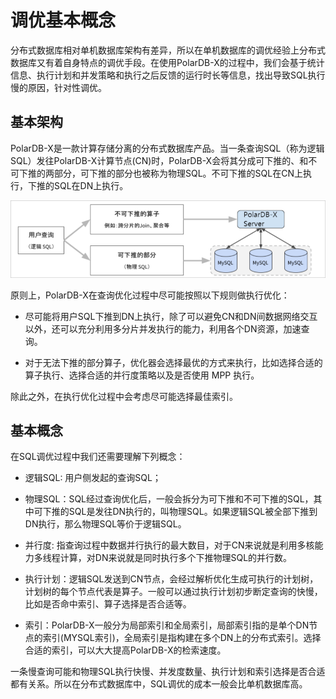 调优基本概念 
===========================

分布式数据库相对单机数据库架构有差异，所以在单机数据库的调优经验上分布式数据库又有着自身特点的调优手段。在使用PolarDB-X的过程中，我们会基于统计信息、执行计划和并发策略和执行之后反馈的运行时长等信息，找出导致SQL执行慢的原因，针对性调优。

基本架构 
-------------------------

PolarDB-X是一款计算存储分离的分布式数据库产品。当一条查询SQL（称为逻辑SQL）发往PolarDB-X计算节点(CN)时，PolarDB-X会将其分成可下推的、和不可下推的两部分，可下推的部分也被称为物理SQL。不可下推的SQL在CN上执行，下推的SQL在DN上执行。

![基本架构](../images/p332458.png)

原则上，PolarDB-X在查询优化过程中尽可能按照以下规则做执行优化：

* 尽可能将用户SQL下推到DN上执行，除了可以避免CN和DN间数据网络交互以外，还可以充分利用多分片并发执行的能力，利用各个DN资源，加速查询。

* 对于无法下推的部分算子，优化器会选择最优的方式来执行，比如选择合适的算子执行、选择合适的并行度策略以及是否使用 MPP 执行。


除此之外，在执行优化过程中会考虑尽可能选择最佳索引。

基本概念 
-------------------------

在SQL调优过程中我们还需要理解下列概念：

* 逻辑SQL: 用户侧发起的查询SQL；

* 物理SQL：SQL经过查询优化后，一般会拆分为可下推和不可下推的SQL，其中可下推的SQL是发往DN执行的，叫物理SQL。如果逻辑SQL被全部下推到DN执行，那么物理SQL等价于逻辑SQL。

* 并行度: 指查询过程中数据并行执行的最大数目，对于CN来说就是利用多核能力多线程计算，对DN来说就是同时执行多个下推物理SQL的并行数。

* 执行计划：逻辑SQL发送到CN节点，会经过解析优化生成可执行的计划树，计划树的每个节点代表是算子。一般可以通过执行计划初步断定查询的快慢，比如是否命中索引、算子选择是否合适等。

* 索引：PolarDB-X一般分为局部索引和全局索引，局部索引指的是单个DN节点的索引(MYSQL索引)，全局索引是指构建在多个DN上的分布式索引。选择合适的索引，可以大大提高PolarDB-X的检索速度。


一条慢查询可能和物理SQL执行快慢、并发度数量、执行计划和索引选择是否合适都有关系。所以在分布式数据库中，SQL调优的成本一般会比单机数据库高。

